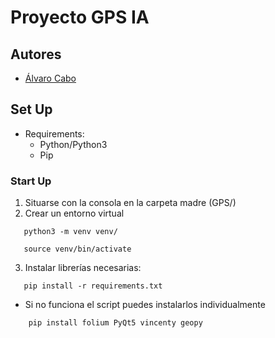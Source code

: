 # Proyecto GPS IA

## Autores

- [Álvaro Cabo](https://github.com/alvarocabo)

## Set Up

- Requirements:
  - Python/Python3
  - Pip

### Start Up

1. Situarse con la consola en la carpeta madre (GPS/)
2. Crear un entorno virtual  

```shell
   python3 -m venv venv/
   
   source venv/bin/activate
```

3. Instalar librerías necesarias:

```shell
   pip install -r requirements.txt
```

- Si no funciona el script puedes instalarlos individualmente

```shell
    pip install folium PyQt5 vincenty geopy
```
